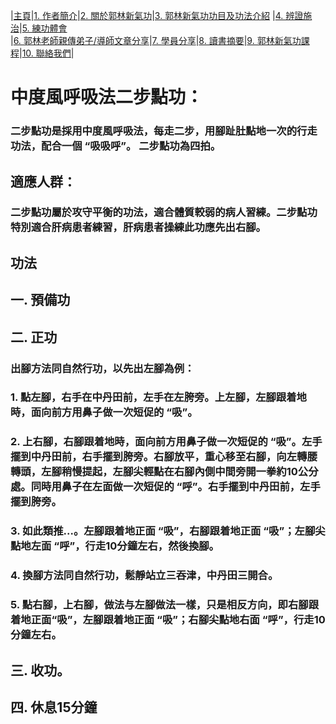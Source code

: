 |[主頁](/README.md)|[1. 作者簡介](/a10.md)|[2. 關於郭林新氣功](/a1.md)|[3. 郭林新氣功功目及功法介紹](/a2.md) |[4. 辨證施治](/a3.md)|[5. 練功體會](/a5.md)  
|[6. 郭林老師親傳弟子/導師文章分享](/a6.md)|[7. 學員分享](/a7.md)|[8. 讀書摘要](/a4.md)|[9. 郭林新氣功課程](/郭林新氣功課程.md)|[10. 聯絡我們](/a9.md)|    

# 中度風呼吸法二步點功：    

### 二步點功是採用中度風呼吸法，每走二步，用腳趾肚點地一次的行走功法，配合一個 “吸吸呼”。 二步點功為四拍。    

## 適應人群：

### 二步點功屬於攻守平衡的功法，適合體質較弱的病人習練。二步點功特別適合肝病患者練習，肝病患者操練此功應先出右腳。 

## 功法  

## 一. 預備功  

## 二. 正功  

### 出腳方法同自然行功，以先出左腳為例：  
### 1. 點左腳，右手在中丹田前，左手在左胯旁。上左腳，左腳跟着地時，面向前方用鼻子做一次短促的 “吸”。  
### 2. 上右腳，右腳跟着地時，面向前方用鼻子做一次短促的 “吸”。左手擺到中丹田前，右手擺到胯旁。右腳放平，重心移至右腳，向左轉腰轉頭，左腳稍慢提起，左腳尖輕點在右腳內側中間旁開一拳約10公分處。同時用鼻子在左面做一次短促的 “呼”。右手擺到中丹田前，左手擺到胯旁。  
### 3. 如此類推...。左腳跟着地正面 “吸”，右腳跟着地正面 “吸”；左腳尖點地左面 “呼”，行走10分鐘左右，然後換腳。  
### 4. 換腳方法同自然行功，鬆靜站立三吞津，中丹田三開合。  
### 5. 點右腳，上右腳，做法与左腳做法一樣，只是相反方向，即右腳跟着地正面“吸”，左腳跟着地正面 “吸”；右腳尖點地右面 “呼”，行走10分鐘左右。 

## 三. 收功。  

## 四. 休息15分鐘  

